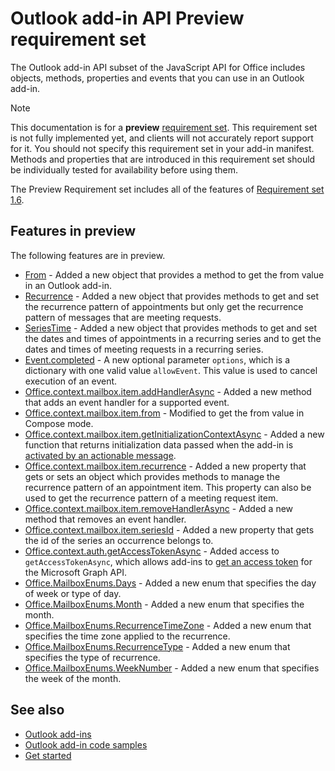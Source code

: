 # Outlook add-in API Preview requirement set

The Outlook add-in API subset of the JavaScript API for Office includes objects, methods, properties and events that you can use in an Outlook add-in.

> [!NOTE]
> This documentation is for a **preview** [requirement set](/javascript/office/requirement-sets/outlook-api-requirement-sets). This requirement set is not fully implemented yet, and clients will not accurately report support for it. You should not specify this requirement set in your add-in manifest. Methods and properties that are introduced in this requirement set should be individually tested for availability before using them.

The Preview Requirement set includes all of the features of [Requirement set 1.6](../requirement-set-1.6/outlook-requirement-set-1.6.md). 

## Features in preview

The following features are in preview.

- [From](/javascript/api/outlook/office.from) - Added a new object that provides a method to get the from value in an Outlook add-in.
- [Recurrence](/javascript/api/outlook/office.recurrence) - Added a new object that provides methods to get and set the recurrence pattern of appointments but only get the recurrence pattern of messages that are meeting requests.
- [SeriesTime](/javascript/api/outlook/office.seriestime) - Added a new object that provides methods to get and set the dates and times of appointments in a recurring series and to get the dates and times of meeting requests in a recurring series.
- [Event.completed](/javascript/api/office/office.addincommands.event#completed-options-) - A new optional parameter `options`, which is a dictionary with one valid value `allowEvent`. This value is used to cancel execution of an event.
- [Office.context.mailbox.item.addHandlerAsync](office.context.mailbox.item.md#addhandlerasynceventtype-handler-options-callback) - Added a new method that adds an event handler for a supported event.
- [Office.context.mailbox.item.from](office.context.mailbox.item.md#from-emailaddressdetailsjavascriptapioutlookofficeemailaddressdetailsfromjavascriptapioutlookofficefrom) - Modified to get the from value in Compose mode.
- [Office.context.mailbox.item.getInitializationContextAsync](office.context.mailbox.item.md#getinitializationcontextasyncoptions-callback) - Added a new function that returns initialization data passed when the add-in is [activated by an actionable message](https://docs.microsoft.com/outlook/actionable-messages/invoke-add-in-from-actionable-message).
- [Office.context.mailbox.item.recurrence](office.context.mailbox.item.md#nullable-recurrence-recurrencejavascriptapioutlookofficerecurrence) - Added a new property that gets or sets an object which provides methods to manage the recurrence pattern of an appointment item. This property can also be used to get the recurrence pattern of a meeting request item.
- [Office.context.mailbox.item.removeHandlerAsync](office.context.mailbox.item.md#removehandlerasynceventtype-handler-options-callback) - Added a new method that removes an event handler.
- [Office.context.mailbox.item.seriesId](office.context.mailbox.item.md#nullable-seriesid-string) - Added a new property that gets the id of the series an occurrence belongs to.
- [Office.context.auth.getAccessTokenAsync](/javascript/api/office/office.auth#getaccesstokenasync-options--callback-) - Added access to `getAccessTokenAsync`, which allows add-ins to [get an access token](https://docs.microsoft.com/outlook/add-ins/authenticate-a-user-with-an-sso-token) for the Microsoft Graph API.
- [Office.MailboxEnums.Days](/javascript/api/outlook/office.mailboxenums.days) - Added a new enum that specifies the day of week or type of day. 
- [Office.MailboxEnums.Month](/javascript/api/outlook/office.mailboxenums.month) - Added a new enum that specifies the month.
- [Office.MailboxEnums.RecurrenceTimeZone](/javascript/api/outlook/office.mailboxenums.recurrencetimezone) - Added a new enum that specifies the time zone applied to the recurrence.
- [Office.MailboxEnums.RecurrenceType](/javascript/api/outlook/office.mailboxenums.recurrencetype) - Added a new enum that specifies the type of recurrence. 
- [Office.MailboxEnums.WeekNumber](/javascript/api/outlook/office.mailboxenums.weeknumber) - Added a new enum that specifies the week of the month.

## See also

- [Outlook add-ins](https://docs.microsoft.com/outlook/add-ins/)
- [Outlook add-in code samples](https://developer.microsoft.com/outlook/gallery/?filterBy=Outlook,Samples,Add-ins)
- [Get started](https://docs.microsoft.com/outlook/add-ins/quick-start)